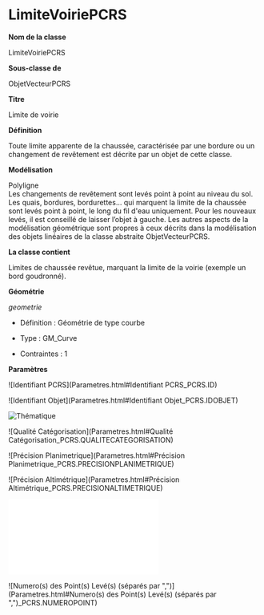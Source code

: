 # LimiteVoiriePCRS #



**Nom de la classe**

LimiteVoiriePCRS

**Sous-classe de**

ObjetVecteurPCRS

**Titre**

Limite de voirie

**Définition**

Toute limite apparente de la chaussée, caractérisée par une bordure ou un changement de revêtement est décrite par un objet de cette classe.  

**Modélisation**

Polyligne <br>
Les changements de revêtement sont levés point à point au niveau du sol.
Les quais, bordures, bordurettes... qui marquent la limite de la chaussée sont levés point à point, le long du fil d'eau uniquement. Pour les nouveaux levés, il est conseillé de laisser l’objet à gauche.
Les autres aspects de la modélisation géométrique sont propres à  ceux décrits dans la modélisation des objets linéaires de la classe abstraite ObjetVecteurPCRS.

**La classe contient**

Limites de chaussée revêtue, marquant la limite de la voirie (exemple un bord goudronné).

**Géométrie**

*geometrie*

- Définition : Géométrie de type courbe

- Type : GM_Curve

- Contraintes : 1

**Paramètres**

![Identifiant PCRS](Parametres.html#Identifiant PCRS_PCRS.ID)

![Identifiant Objet](Parametres.html#Identifiant Objet_PCRS.IDOBJET)

![Thématique](Parametres.html#Thématique_PCRS.THEMATIQUE)

![Qualité Catégorisation](Parametres.html#Qualité Catégorisation_PCRS.QUALITECATEGORISATION)

![Précision Planimetrique](Parametres.html#Précision Planimetrique_PCRS.PRECISIONPLANIMETRIQUE)

![Précision Altimétrique](Parametres.html#Précision Altimétrique_PCRS.PRECISIONALTIMETRIQUE)

![Producteur](Parametres.html#Producteur_PCRS.PRODUCTEUR)

![Numero(s) des Point(s) Levé(s) (séparés par ",")](Parametres.html#Numero(s) des Point(s) Levé(s) (séparés par ",")_PCRS.NUMEROPOINT)

